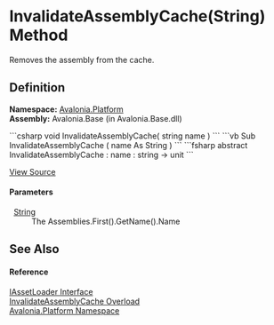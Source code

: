 # InvalidateAssemblyCache(String) Method


Removes the assembly from the cache.



## Definition
**Namespace:** <a href="N_Avalonia_Platform">Avalonia.Platform</a>  
**Assembly:** Avalonia.Base (in Avalonia.Base.dll)

<Tabs groupId="api-code-preview">
<TabItem value="csharp" label="C#">
```csharp
void InvalidateAssemblyCache(
	string name
)
```
</TabItem>
<TabItem value="vb" label="VB">
```vb
Sub InvalidateAssemblyCache ( 
	name As String
)
```
</TabItem>
<TabItem value="fsharp" label="F#">
```fsharp
abstract InvalidateAssemblyCache : 
        name : string -> unit 
```
</TabItem>
</Tabs>



<a href="https://github.com/AvaloniaUI/Avalonia/tree/master/src/Avalonia.Base/Platform/IAssetLoader.cs" title="View the source code">View Source</a>



#### Parameters
<dl><dt>  <a href="https://learn.microsoft.com/dotnet/api/system.string" target="_blank" rel="noopener noreferrer">String</a></dt><dd>The Assemblies.First().GetName().Name</dd></dl>

## See Also


#### Reference
<a href="T_Avalonia_Platform_IAssetLoader">IAssetLoader Interface</a>  
<a href="Overload_Avalonia_Platform_IAssetLoader_InvalidateAssemblyCache">InvalidateAssemblyCache Overload</a>  
<a href="N_Avalonia_Platform">Avalonia.Platform Namespace</a>  

